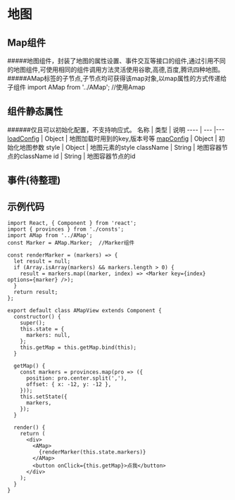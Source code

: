 地图
====
Map组件
-----
#####地图组件，封装了地图的属性设置、事件交互等接口的组件,通过引用不同的地图组件,可使用相同的组件调用方法灵活使用谷歌,高德,百度,腾讯四种地图。
#####AMap标签的子节点,子节点均可获得该map对象,以map属性的方式传递给子组件
    import AMap from '../AMap';  //使用Amap
    <AMap id="id">
    </AMap>

组件静态属性
-----
######仅且可以初始化配置，不支持响应式。
名称 | 类型 | 说明
---- | --- |---
[loadConfig](./loadConfig.md) | Object | 地图加载时用到的key,版本号等
[mapConfig](./mapConfig.md) | Object | 初始化地图参数
style | Object | 地图元素的style
className | String | 地图容器节点的className
id | String | 地图容器节点的id

事件(待整理)
-----

示例代码
-----
    import React, { Component } from 'react';
    import { provinces } from './consts';
    import AMap from '../AMap';
    const Marker = AMap.Marker;  //Marker组件

    const renderMarker = (markers) => {
      let result = null;
      if (Array.isArray(markers) && markers.length > 0) {
        result = markers.map((marker, index) => <Marker key={index} options={marker} />);
      }
      return result;
    };

    export default class AMapView extends Component {
      constructor() {
        super();
        this.state = {
          markers: null,
        };
        this.getMap = this.getMap.bind(this);
      }

      getMap() {
        const markers = provinces.map(pro => ({
          position: pro.center.split(','),
          offset: { x: -12, y: -12 },
        }));
        this.setState({
          markers,
        });
      }

      render() {
        return (
          <div>
            <AMap>
              {renderMarker(this.state.markers)}
            </AMap>
            <button onClick={this.getMap}>点我</button>
          </div>
        );
      }
    }